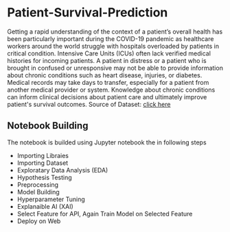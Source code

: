 # Patient-Survival-Prediction
Getting a rapid understanding of the context of a patient’s overall health has been particularly important during the COVID-19 pandemic as healthcare workers around the world struggle with hospitals overloaded by patients in critical condition. Intensive Care Units (ICUs) often lack verified medical histories for incoming patients. A patient in distress or a patient who is brought in confused or unresponsive may not be able to provide information about chronic conditions such as heart disease, injuries, or diabetes. Medical records may take days to transfer, especially for a patient from another medical provider or system. Knowledge about chronic conditions can inform clinical decisions about patient care and ultimately improve patient's survival outcomes.
Source of Dataset: [click here]([https://www.narcis.nl/dataset/RecordID/oai%3Aeasy.dans.knaw.nl%3Aeasy-dataset%3A191591](https://journals.lww.com/ccmjournal/Citation/2019/01001/33__THE_GLOBAL_OPEN_SOURCE_SEVERITY_OF_ILLNESS.36.aspx))
## Notebook Building
The notebook is builded using Jupyter notebook the in following steps
* Importing Libraies
* Importing Dataset
* Exploratary Data Analysis (EDA)
* Hypothesis Testing
* Preprocessing
* Model Building
* Hyperparameter Tuning
* Explanaible AI (XAI)
* Select Feature for API, Again Train Model on Selected Feature
* Deploy on Web
